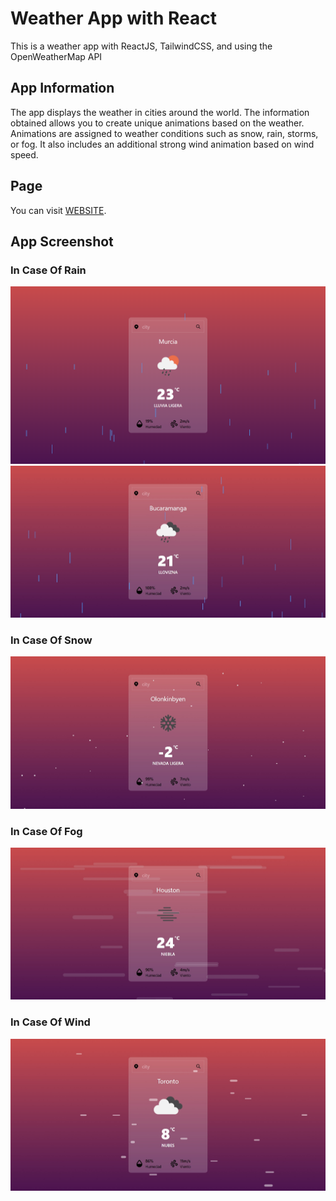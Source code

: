 # Weather App with React

This is a weather app with ReactJS, TailwindCSS, and using the OpenWeatherMap API


## App Information
The app displays the weather in cities around the world. The information obtained allows you to create unique animations based on the weather. Animations are assigned to weather conditions such as snow, rain, storms, or fog. It also includes an additional strong wind animation based on wind speed.

## Page
You can visit [WEBSITE]().

## App Screenshot

### In Case Of Rain
![Rain](image-readme/rain.png)
![Drizzle](image-readme/rain%202.jpeg)

### In Case Of Snow
![Drizzle](image-readme/snow.jpeg)

### In Case Of Fog
![Drizzle](image-readme/fog.jpeg)

### In Case Of Wind
![Drizzle](image-readme/wind.jpeg)
